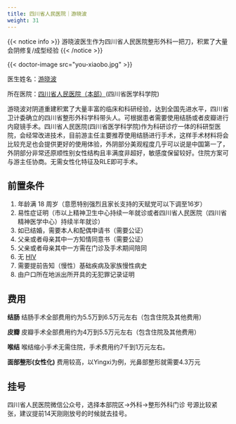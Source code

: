 ```yaml
---
title: 四川省人民医院｜游晓波
weight: 31
---
```


{{< notice info >}} 游晓波医生作为四川省人民医院整形外科一把刀，积累了大量会阴修复/成型经验 {{< /notice >}}

{{< doctor-image src="you-xiaobo.jpg" >}}

医生姓名：[游晓波](https://www.samsph.com/expert/2021/YqaQg5dn.html)

所在医院：[四川省人民医院（本部）](https://www.amap.com/place/B001C7WOHZ)(四川省医学科学院)

游晓波对阴道重建积累了大量丰富的临床和科研经验，达到全国先进水平，四川省卫计委确立的四川省整形外科学科带头人。可根据患者需要使用结肠或者皮瓣进行内窥镜手术。四川省人民医院(四川省医学科学院)作为科研诊疗一体的科研型医院，会经常改进技术，目前游主任主要推荐使用结肠进行手术，这样手术材料将会比较充足也会提供更好的使用体验，外阴部分美观程度几乎可以说是中国第一了，外阴部分非常还原顺性别女性结构且丰满度非超好，敏感度保留较好。住院方案可与游主任协商。无需女性化特征及RLE即可手术。


## 前置条件

1. 年龄满 18 周岁（意愿特别强烈且家长支持的天赋党可以下调至16岁）
1. 易性症证明（市以上精神卫生中心持续一年就诊或者四川省人民医院（四川省精神医学中心）持续半年就诊）
2. 如已结婚，需要本人和配偶申请书（需要公证）
3. 父亲或者母亲其中一方知情同意书（需要公证）
4. 父亲或者母亲其中一方需在门诊及手术期间陪同
5. 无 [HIV](https://zh.wikipedia.org/zh-cn/HIV)
6. 需要提前告知（慢性）基础疾病及家族慢性病史
7. 由户口所在地派出所开具的无犯罪记录证明


## 费用

**结肠**
结肠手术全部费用约为5.5万到6.5万元左右（包含住院及其他费用）

**皮瓣**
皮瓣手术全部费用约为4万到5.5万元左右（包含住院及其他费用）

**喉结**
喉结缩小手术无需住院，手术费用约7千到1万元左右。

**面部整形(女性化)**
费用较高，以Yingxi为例，光鼻部整形就需要4.3万元

## 挂号

   四川省人民医院微信公众号，选择本部院区→外科→整形外科门诊
   号源比较紧张，建议提前14天刚刚放号的时候就去挂号。
